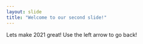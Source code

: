 ```yaml
---
layout: slide
title: "Welcome to our second slide!"
---
```

Lets make 2021 great!
Use the left arrow to go back!
